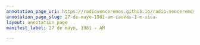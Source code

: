 ```yaml
---
annotation_page_uri: https://radiovenceremos.github.io/radio-venceremos-espanol/annotations/27-de-mayo-1981-am-canvas-1-m-sica-.json
annotation_page_slug: 27-de-mayo-1981-am-canvas-1-m-sica-
layout: annotation_page
manifest_label: 27 de mayo, 1981 - AM

---
```

